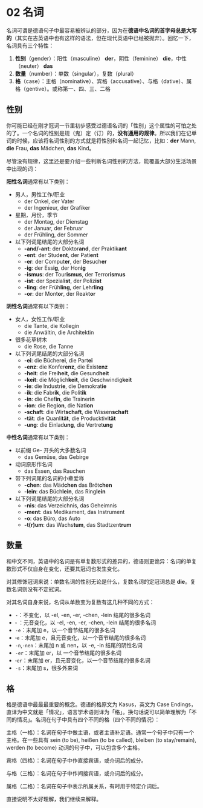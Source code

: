 # 02 名词

名词可谓是德语句子中最容易被辨认的部分，因为在**德语中名词的首字母总是大写的**（其实在古英语中也有这样的语法，但在现代英语中已经被抛弃）。回忆一下，名词具有三个特性：

1. **性别**（gender）：阳性（masculine） **der**，阴性（feminine） **die**，中性（neuter） **das**
2. **数量**（number）：单数（singular），复数（plural）
3. **格**（case）：主格（nominative）、宾格（accusative）、与格（dative）、属格（gentive）。或称第一、四、三、二格

## 性别

你可能已经在刚才冠词一节里初步感受过德语名词的「性别」这个属性的可怕之处的了。一个名词的性别是规（鬼）定（订）的，**没有通用的规律**。所以我们在记单词的时候，应该将名词性别的方式就是将性别和名词一起记忆，比如：**der** Mann, **die** Frau, **das** Mädchen, **das** Kind。

尽管没有规律，这里还是要介绍一些判断名词性别的方法，能覆盖大部分生活场景中出现的词：

**阳性名词**通常有以下类别：

- 男人，男性工作/职业
  - der Onkel, der Vater
  - der Ingenieur, der Grafiker
- 星期，月份，季节
  - der Montag, der Dienstag
  - der Januar, der Februar
  - der Frühling, der Sommer
- 以下列词尾结尾的大部分名词
  - **-and/-ant**: der Doktor**and**, der Praktik**ant**
  - **-ent**: der Stud**ent**, der Pati**ent**
  - **-er**: der Comput**er**, der Besuch**er**
  - **-ig**: der Ess**ig**, der Hon**ig**
  - **-ismus**: der Tour**ismus**, der Terror**ismus**
  - **-ist**: der Spezial**ist**, der Poliz**ist**
  - **-ling**: der Früh**ling**, der Lehr**ling**
  - **-or**: der Mont**or**, der Reakt**or**

**阴性名词**通常有以下类别：

- 女人，女性工作/职业
  - die Tante, die Kollegin
  - die Anwältin, die Architektin
- 很多花草树木
  - die Rose, die Tanne
- 以下列词尾结尾的大部分名词
  - **-ei**: die Bücher**ei**, die Part**ei**
  - **-enz**: die Konfer**enz**, die Exist**enz**
  - **-heit**: die Frei**heit**, die Gesund**heit**
  - **-keit**: die Möglich**keit**, die Geschwindig**keit**
  - **-ie**: die Industr**ie**, die Demokrat**ie**
  - **-ik**: die Fabr**ik**, die Polit**ik**
  - **-in**: die Chef**in**, die Trainer**in**
  - **-ion**: die Reg**ion**, die Nat**ion**
  - **-schaft**: die Wirt**schaft**, die Wissen**schaft**
  - **-tät**: die Quanli**tät**, die Producktivi**tät**
  - **-ung**: die Einlad**ung**, die Vertret**ung**

**中性名词**通常有以下类别：

- 以前缀 Ge- 开头的大多数名词
  - das Gemüse, das Gebirge
- 动词原形作名词
  - das Essen, das Rauchen
- 带下列词尾的名词的小辈爱称
  - **-chen**: das Mäd**chen** das Bröt**chen**
  - **-lein**: das Büch**lein**, das Ring**lein**
- 以下列词尾结尾的大部分名词
  - **-nis**: das Verzeichnis, das Geheimnis
  - **-ment**: das Medikament, das Instrument
  - **-o**: das Büro, das Auto
  - **-t(r)um**: das Wachs**tum**, das Stadtzen**trum**



## 数量

和中文不同，英语中的名词是有单复数形式的差异的，德语则更诡异：名词的单复数形式不仅自身在变化，还要其冠词也发生变化。

对其修饰冠词来说：单数名词的性别无论是什么，复数名词的定冠词总是 **die**。复数名词则没有不定冠词。

对其名词自身来说，名词从单数变为复数有这几种不同的方式：

- `-`：不变化，以 -el, -en, -er, -chen, -lein 结尾的很多名词
- `⸚` ：元音变化，以 -el, -en, -er, -chen, -lein 结尾的很多名词
- `-e`：末尾加 e，以一个音节结尾的很多名词
- `⸚e`：末尾加 e，且元音变化，以一个音节结尾的很多名词
- `-n`,`-nen`：末尾加 n 或 nen，以 -e, -in 结尾的阴性名词
- `-er`：末尾加 er，以 一个音节结尾的很多名词
- `⸚er`：末尾加 er，且元音变化，以一个音节结尾的很多名词
- `-s`：末尾加 s，很多外来词



## 格

格是德语中最最最重要的概念。德语的格原文为 Kasus，英文为 Case Endings，直译为中文就是「情况」，语言学术语则译为「格」。换句话说可以简单理解为「不同的情况」。名词在句子中具有四个不同的格（四个不同的情况）：

主格（一格）：名词在句子中做主语，或者主语补足语。通常一个句子中只有一个主格。在一些具有 sein (to be), heißen (to be called), bleiben (to stay/remain), werden (to become) 动词的句子中，可以包含多个主格。

宾格（四格）：名词在句子中作直接宾语，或介词后的成分。

与格（三格）：名词在句子中作间接宾语，或介词后的成分。

属格（二格）：名词在句子中表示所属关系，有时用于特定介词后。

直接说明不太好理解，我们继续来解释。



